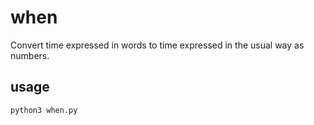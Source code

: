 # when
Convert time expressed in words to time expressed in the usual way as numbers.

## usage

```bash
python3 when.py
```
